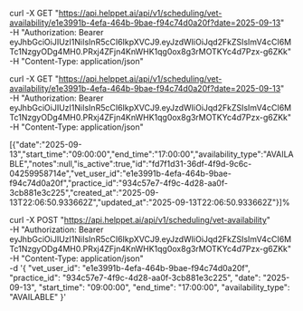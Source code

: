 curl -X GET "https://api.helppet.ai/api/v1/scheduling/vet-availability/e1e3991b-4efa-464b-9bae-f94c74d0a20f?date=2025-09-13" \
  -H "Authorization: Bearer eyJhbGciOiJIUzI1NiIsInR5cCI6IkpXVCJ9.eyJzdWIiOiJqd2FkZSIsImV4cCI6MTc1NzgyODg4MH0.PRxj4ZFjn4KnWHK1qg0ox8g3rMOTKYc4d7Pzx-g6ZKk" \
  -H "Content-Type: application/json"

  curl -X GET "https://api.helppet.ai/api/v1/scheduling/vet-availability/e1e3991b-4efa-464b-9bae-f94c74d0a20f?date=2025-09-13" \
  -H "Authorization: Bearer eyJhbGciOiJIUzI1NiIsInR5cCI6IkpXVCJ9.eyJzdWIiOiJqd2FkZSIsImV4cCI6MTc1NzgyODg4MH0.PRxj4ZFjn4KnWHK1qg0ox8g3rMOTKYc4d7Pzx-g6ZKk" \
  -H "Content-Type: application/json"

  [{"date":"2025-09-13","start_time":"09:00:00","end_time":"17:00:00","availability_type":"AVAILABLE","notes":null,"is_active":true,"id":"fd7f1d31-36df-4f9d-9c6c-04259958714e","vet_user_id":"e1e3991b-4efa-464b-9bae-f94c74d0a20f","practice_id":"934c57e7-4f9c-4d28-aa0f-3cb881e3c225","created_at":"2025-09-13T22:06:50.933662Z","updated_at":"2025-09-13T22:06:50.933662Z"}]%


curl -X POST "https://api.helppet.ai/api/v1/scheduling/vet-availability" \
  -H "Authorization: Bearer eyJhbGciOiJIUzI1NiIsInR5cCI6IkpXVCJ9.eyJzdWIiOiJqd2FkZSIsImV4cCI6MTc1NzgyODg4MH0.PRxj4ZFjn4KnWHK1qg0ox8g3rMOTKYc4d7Pzx-g6ZKk" \
  -H "Content-Type: application/json" \
  -d '{
    "vet_user_id": "e1e3991b-4efa-464b-9bae-f94c74d0a20f",
    "practice_id": "934c57e7-4f9c-4d28-aa0f-3cb881e3c225",
    "date": "2025-09-13",
    "start_time": "09:00:00",
    "end_time": "17:00:00",
    "availability_type": "AVAILABLE"
  }'
